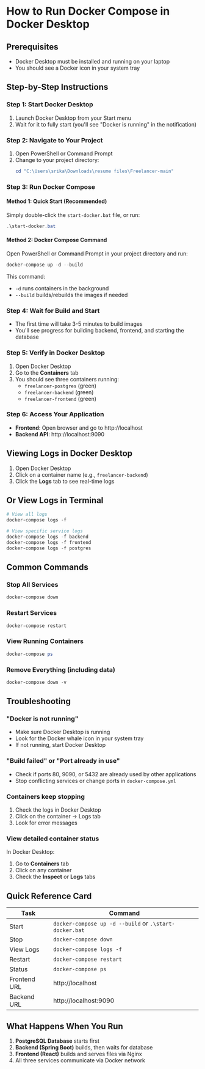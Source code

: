 # How to Run Docker Compose in Docker Desktop

## Prerequisites
- Docker Desktop must be installed and running on your laptop
- You should see a Docker icon in your system tray

## Step-by-Step Instructions

### Step 1: Start Docker Desktop
1. Launch Docker Desktop from your Start menu
2. Wait for it to fully start (you'll see "Docker is running" in the notification)

### Step 2: Navigate to Your Project
1. Open PowerShell or Command Prompt
2. Change to your project directory:
   ```powershell
   cd "C:\Users\srika\Downloads\resume files\Freelancer-main"
   ```

### Step 3: Run Docker Compose

#### Method 1: Quick Start (Recommended)
Simply double-click the `start-docker.bat` file, or run:
```powershell
.\start-docker.bat
```

#### Method 2: Docker Compose Command
Open PowerShell or Command Prompt in your project directory and run:
```powershell
docker-compose up -d --build
```

This command:
- `-d` runs containers in the background
- `--build` builds/rebuilds the images if needed

### Step 4: Wait for Build and Start
- The first time will take 3-5 minutes to build images
- You'll see progress for building backend, frontend, and starting the database

### Step 5: Verify in Docker Desktop
1. Open Docker Desktop
2. Go to the **Containers** tab
3. You should see three containers running:
   - `freelancer-postgres` (green)
   - `freelancer-backend` (green)
   - `freelancer-frontend` (green)

### Step 6: Access Your Application
- **Frontend**: Open browser and go to http://localhost
- **Backend API**: http://localhost:9090

## Viewing Logs in Docker Desktop

1. Open Docker Desktop
2. Click on a container name (e.g., `freelancer-backend`)
3. Click the **Logs** tab to see real-time logs

## Or View Logs in Terminal
```powershell
# View all logs
docker-compose logs -f

# View specific service logs
docker-compose logs -f backend
docker-compose logs -f frontend
docker-compose logs -f postgres
```

## Common Commands

### Stop All Services
```powershell
docker-compose down
```

### Restart Services
```powershell
docker-compose restart
```

### View Running Containers
```powershell
docker-compose ps
```

### Remove Everything (including data)
```powershell
docker-compose down -v
```

## Troubleshooting

### "Docker is not running"
- Make sure Docker Desktop is running
- Look for the Docker whale icon in your system tray
- If not running, start Docker Desktop

### "Build failed" or "Port already in use"
- Check if ports 80, 9090, or 5432 are already used by other applications
- Stop conflicting services or change ports in `docker-compose.yml`

### Containers keep stopping
1. Check the logs in Docker Desktop
2. Click on the container → Logs tab
3. Look for error messages

### View detailed container status
In Docker Desktop:
1. Go to **Containers** tab
2. Click on any container
3. Check the **Inspect** or **Logs** tabs

## Quick Reference Card

| Task | Command |
|------|---------|
| Start | `docker-compose up -d --build` or `.\start-docker.bat` |
| Stop | `docker-compose down` |
| View Logs | `docker-compose logs -f` |
| Restart | `docker-compose restart` |
| Status | `docker-compose ps` |
| Frontend URL | http://localhost |
| Backend URL | http://localhost:9090 |

## What Happens When You Run

1. **PostgreSQL Database** starts first
2. **Backend (Spring Boot)** builds, then waits for database
3. **Frontend (React)** builds and serves files via Nginx
4. All three services communicate via Docker network







